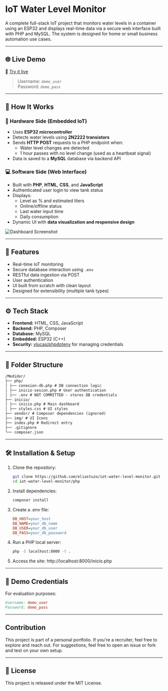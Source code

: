 # IoT Water Level Monitor

A complete full-stack IoT project that monitors water levels in a container using an ESP32 and displays real-time data via a secure web interface built with PHP and MySQL. The system is designed for home or small business automation use cases.

---

## 🌐 Live Demo

🔗 [Try it live](https://www.selisar.com/portfolio/medidor)

> Username: `demo_user`  
> Password: `demo_pass`

---

## 🔩 How It Works

### 🧠 Hardware Side (Embedded IoT)
- Uses **ESP32 microcontroller**
- Detects water levels using **2N2222 transistors**
- Sends **HTTP POST** requests to a PHP endpoint when:
  - Water level changes are detected
  - 1 hour passes with no level change (used as a heartbeat signal)
- Data is saved to a **MySQL** database via backend API

### 💻 Software Side (Web Interface)
- Built with **PHP**, **HTML**, **CSS**, and **JavaScript**
- Authenticated user login to view tank status
- Displays:
  - Level as % and estimated liters
  - Online/offline status
  - Last water input time
  - Daily consumption
- Dynamic UI with **data visualization and responsive design**

![Dashboard Screenshot](https://github.com/eliastuzo/iot-water-level-monitor/assets/README-screenshot.png) <!-- Replace if image is hosted -->

---

## 🚀 Features

- Real-time IoT monitoring
- Secure database interaction using `.env`
- RESTful data ingestion via POST
- User authentication
- UI built from scratch with clean layout
- Designed for extensibility (multiple tank types)

---

## ⚙️ Tech Stack

- **Frontend:** HTML, CSS, JavaScript
- **Backend:** PHP, Composer
- **Database:** MySQL
- **Embedded:** ESP32 (C++)
- **Security:** [vlucas/phpdotenv](https://github.com/vlucas/phpdotenv) for managing credentials

---

## 📁 Folder Structure
```markdown
/Medidor/
├── php/
│ ├── conexion-db.php # DB connection logic
│ ├── inicio-sesion.php # User authentication
│ ├── .env # NOT COMMITTED - stores DB credentials
├── inicio/
│ ├── inicio.php # Main dashboard
│ ├── styles.css # UI styles
├── vendor/ # Composer dependencies (ignored)
├── img/ # UI Icons
├── index.php # Redirect entry
├── .gitignore
└── composer.json
```
---

## 🛠️ Installation & Setup

1. Clone the repository:
   ```bash
   git clone https://github.com/eliastuzo/iot-water-level-monitor.git
   cd iot-water-level-monitor/php
2. Install dependencies:
   ```bash
   composer install
3. Create a .env file:
   ```ini
   DB_HOST=your_host
   DB_NAME=your_db_name
   DB_USER=your_db_user
   DB_PASS=your_db_password
5. Run a PHP local server:
   ```bash
   php -S localhost:8000 -t .
6. Access the site:
   http://localhost:8000/inicio.php
 
---

## 🧪 Demo Credentials

For evaluation purposes:
```makefile
Username: demo_user
Password: demo_pass
``` 
---

## Contribution

This project is part of a personal portfolio. If you're a recruiter, feel free to explore and reach out.
For suggestions, feel free to open an issue or fork and test on your own setup.

---

## 🪪 License

This project is released under the MIT License.
